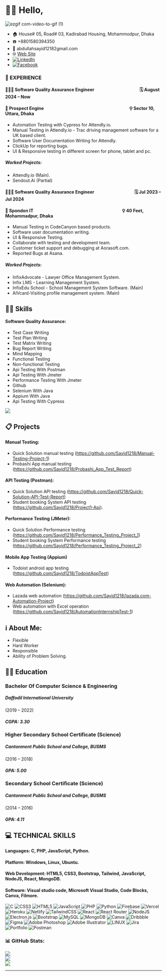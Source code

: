 # :raising_hand_man: Hello,
![ezgif com-video-to-gif (1)](https://github.com/Sayid1218/Sayid1218/assets/97175166/6923d407-86c0-45c9-9211-28348a609c85)
- :house: House# 05, Road# 03, Kadirabad Housing, Mohammodpur, Dhaka
- :phone: +8801580394350
- :email: abdullahsayid12182gmail.com
- :globe_with_meridians: [Web Site](https://abdullah-sayid-portfolio.netlify.app/)
- [![LinkedIn](https://img.shields.io/badge/LinkedIn-%230077B5.svg?logo=linkedin&logoColor=white)](https://linkedin.com/in/abdullah-mohammod-sayid-boiah-b58594267) 
- [![Facebook](https://img.shields.io/badge/Facebook-%231877F2.svg?logo=Facebook&logoColor=white)](https://facebook.com/Abdullah.Sayid.1218) 
### 💼 EXPERIENCE 
#### 👨🏻‍💻 Software Quality Assurance Engineer $~~~~~~~~~~~~~~~~~~~~~~~~~~~~~~~~~~~~~~~~~~$ 🗓️ August 2024 – Now                  
#### 🏢 Prospect Engine $~~~~~~~~~~~~~~~~~~~~~~~~~~~~~~~~~~~~~~~~~~~~~~~~~~~~~~~~~~~~~~~~~~~~~~~~~~~~~~~~~$ ⚲ Sector 10, Uttara, Dhaka  
* Automation Testing with Cypress for Attendly.io. 
* Manual Testing in Attendly.io - Trac driving management software for a UK based client. 
* Software User Documentation Writing for Attendly. 
* ClickUp for reporting bugs. 
* UI & Responsive testing in different screen for phone, tablet and pc. 
##### Worked Projects: 
* Attendly.io (Main). 
* Sendout.Ai (Partial)
  
#### 👨🏻‍💻 Software Quality Assurance Engineer $~~~~~~~~~~~~~~~~~~~~~~~~~~~~~~~~~~~~~$ 🗓️ Jul 2023 – Jul 2024 
#### 🏢 Spondon IT $~~~~~~~~~~~~~~~~~~~~~~~~~~~~~~~~~~~~~~~~~~~~~~~~~~~~~~~~~~~~~~~~~~~~~~~~~~~~~~~~~~~~$ ⚲ 40 Feet, Mohammadpur, Dhaka
* Manual Testing in CodeCanyon based products. 
* Software user documentation writing. 
* UI & Responsive Testing. 
* Collaborate with testing and development team. 
* Customer ticket support and debugging at Aorasoft.com. 
* Reported Bugs at Asana.   
##### Worked Projects: 
* InfixAdvocate - Lawyer Office Management System. 
* Infix LMS - Learning Management System. 
* InfixEdu School - School Management System Software. (Main) 
* AlVcard-Visiting profile management system. (Main)

## :technologist: Skills
#### Software Quality Assurance:

* Test Case Writing
* Test Plan Writing
* Test Matrix Writing
* Bug Report Writing
* Mind Mapping
* Functional Testing
* Non-functional Testing
* Api Testing With Postman
* Api Testing With Jmeter
* Performance Testing With Jmeter
* Github
* Selenium With Java
* Appium  With Java
* Api Testing With Cypress


[![](https://visitcount.itsvg.in/api?id=Sayid1218&icon=0&color=12)](https://visitcount.itsvg.in)

## :clipboard: Projects
#### Manual Testing:
* Quick Solution manual testing (https://github.com/Sayid1218/Manual-Testing-Project-1)
* Probashi App manual testing (https://github.com/Sayid1218/Probashi_App_Test_Report)
#### API Testing (Postman):
* Quick Solution API testing
(https://github.com/Sayid1218/Quick-Solution-API-Test-Report)
* Student booking System API testing 
(https://github.com/Sayid1218/Project1-Api).
#### Performance Testing (JMeter):
* Quick Solution Performance testing
(https://github.com/Sayid1218/Performance_Testing_Project_1)
* Student booking System Performance testing 
(https://github.com/Sayid1218/Performance_Testing_Project_2)
#### Mobile App Testing (Appium)
* Todoist android app testing
(https://github.com/Sayid1218/TodoistAppTest)
#### Web Automation (Selenium):
* Lazada web automation
(https://github.com/Sayid1218/lazada.com-Automation-Project)
* Web automation with Excel operation
(https://github.com/Sayid1218/AutomationInternshipTest-1)

## :information_source: About Me:
* Flexible
* Hard Worker
* Responsible
* Ability of Problem Solving.

## :student: Education
### Bachelor Of Computer Science & Engineering
##### Daffodil International University 
(2019 – 2022)
##### CGPA: 3.30

### Higher Secondary School Certificate (Science)
##### Cantonment Public School and College, BUSMS
(2016 – 2018)
##### GPA: 5.00
### Secondary School Certificate (Science)
##### Cantonment Public School and College, BUSMS
(2014 – 2016)
##### GPA: 4.11


## 💻 TECHNICAL SKILLS
#### Languages: C, PHP, JavaScript, Python.
#### Platform: Windows, Linux, Ubuntu.
#### Web Development: HTML5, CSS3, Bootstrap, Tailwind, JavaScript, NodeJS, React, MongoDB.
#### Software: Visual studio code, Microsoft Visual Studio, Code Blocks, Canva, Filmore.

![C](https://img.shields.io/badge/c-%2300599C.svg?style=for-the-badge&logo=c&logoColor=white) ![CSS3](https://img.shields.io/badge/css3-%231572B6.svg?style=for-the-badge&logo=css3&logoColor=white) ![HTML5](https://img.shields.io/badge/html5-%23E34F26.svg?style=for-the-badge&logo=html5&logoColor=white) ![JavaScript](https://img.shields.io/badge/javascript-%23323330.svg?style=for-the-badge&logo=javascript&logoColor=%23F7DF1E) ![PHP](https://img.shields.io/badge/php-%23777BB4.svg?style=for-the-badge&logo=php&logoColor=white) ![Python](https://img.shields.io/badge/python-3670A0?style=for-the-badge&logo=python&logoColor=ffdd54) ![Firebase](https://img.shields.io/badge/firebase-%23039BE5.svg?style=for-the-badge&logo=firebase) ![Vercel](https://img.shields.io/badge/vercel-%23000000.svg?style=for-the-badge&logo=vercel&logoColor=white) ![Heroku](https://img.shields.io/badge/heroku-%23430098.svg?style=for-the-badge&logo=heroku&logoColor=white) ![Netlify](https://img.shields.io/badge/netlify-%23000000.svg?style=for-the-badge&logo=netlify&logoColor=#00C7B7) ![TailwindCSS](https://img.shields.io/badge/tailwindcss-%2338B2AC.svg?style=for-the-badge&logo=tailwind-css&logoColor=white) ![React](https://img.shields.io/badge/react-%2320232a.svg?style=for-the-badge&logo=react&logoColor=%2361DAFB) ![React Router](https://img.shields.io/badge/React_Router-CA4245?style=for-the-badge&logo=react-router&logoColor=white) ![NodeJS](https://img.shields.io/badge/node.js-6DA55F?style=for-the-badge&logo=node.js&logoColor=white) ![Electron.js](https://img.shields.io/badge/Electron-191970?style=for-the-badge&logo=Electron&logoColor=white) ![Bootstrap](https://img.shields.io/badge/bootstrap-%23563D7C.svg?style=for-the-badge&logo=bootstrap&logoColor=white) ![MySQL](https://img.shields.io/badge/mysql-%2300f.svg?style=for-the-badge&logo=mysql&logoColor=white) ![MongoDB](https://img.shields.io/badge/MongoDB-%234ea94b.svg?style=for-the-badge&logo=mongodb&logoColor=white) ![Canva](https://img.shields.io/badge/Canva-%2300C4CC.svg?style=for-the-badge&logo=Canva&logoColor=white) ![Dribbble](https://img.shields.io/badge/Dribbble-EA4C89?style=for-the-badge&logo=dribbble&logoColor=white) 	![Figma](https://img.shields.io/badge/figma-%23F24E1E.svg?style=for-the-badge&logo=figma&logoColor=white) ![Adobe Photoshop](https://img.shields.io/badge/adobephotoshop-%2331A8FF.svg?style=for-the-badge&logo=adobephotoshop&logoColor=white) ![Adobe Illustrator](https://img.shields.io/badge/adobeillustrator-%23FF9A00.svg?style=for-the-badge&logo=adobeillustrator&logoColor=white) ![LINUX](https://img.shields.io/badge/Linux-FCC624?style=for-the-badge&logo=linux&logoColor=black) ![Jira](https://img.shields.io/badge/jira-%230A0FFF.svg?style=for-the-badge&logo=jira&logoColor=white) ![Portfolio](https://img.shields.io/badge/Portfolio-%23000000.svg?style=for-the-badge&logo=firefox&logoColor=#FF7139) ![Postman](https://img.shields.io/badge/Postman-FF6C37?style=for-the-badge&logo=postman&logoColor=white)
### 📊 GitHub Stats:
![](https://github-readme-stats.vercel.app/api?username=Sayid1218&theme=hide_border=true&include_all_commits=true&count_private=false)<br/>
![](https://github-readme-streak-stats.herokuapp.com/?user=Sayid1218&theme=hide_border=true)<br/>
![](https://github-readme-stats.vercel.app/api/top-langs/?username=Sayid1218&theme=hide_border=true&include_all_commits=true&count_private=false&layout=compact)

---



